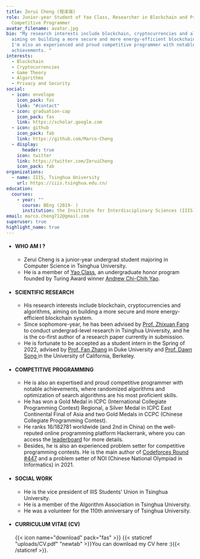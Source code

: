 ```yaml
---
title: Zerui Cheng (程泽瑞)
role: Junior-year Student of Yao Class, Researcher in Blockchain and Proud
  Competitive Programmer
avatar_filename: avatar.jpg
bio: "My research interests include blockchain, cryptocurrencies and algorithms,
  aiming on building a more secure and more energy-efficient blockchain system.
  I'm also an experienced and proud competitive programmer with notable
  achievements. "
interests:
  - Blockchain
  - Cryptocurrencies
  - Game Theory
  - Algorithms
  - Privacy and Security
social:
  - icon: envelope
    icon_pack: fas
    link: "#contact"
  - icon: graduation-cap
    icon_pack: fas
    link: https://scholar.google.com
  - icon: github
    icon_pack: fab
    link: https://github.com/Marco-Cheng
  - display:
      header: true
    icon: twitter
    link: https://twitter.com/ZeruiCheng
    icon_pack: fab
organizations:
  - name: IIIS, Tsinghua University
    url: https://iiis.tsinghua.edu.cn/
education:
  courses:
    - year: ""
      course: BEng (2019- )
      institution: the Insititute for Interdisciplinary Sciences (IIIS), Tsinghua University
email: marco.cheng712@gmail.com
superuser: true
highlight_name: true
---
```

* #### **WHO AM I ?**

  * Zerui Cheng is a junior-year undergrad student majoring in Computer Science in Tsinghua University. 
  * He is a member of [Yao Class](https://iiis.tsinghua.edu.cn/en/yaoclass/), an undergraduate honor program founded by Turing Award winner [Andrew Chi-Chih Yao](https://iiis.tsinghua.edu.cn/yao/). 


* #### **SCIENTIFIC RESEARCH**

  * His research interests include blockchain, cryptocurrencies and algorithms, aiming on building a more secure and more energy-efficient blockchain system. 
  * Since sophomore-year, he has been advised by [Prof. Zhixuan Fang](https://people.iiis.tsinghua.edu.cn/~fang/) to conduct undergrad-level research in Tsinghua University, and he is the co-first author of a research paper currently in submission. 
  * He is fortunate to be accepted as a student intern in the Spring of 2022, advised by [Prof. Fan Zhang](fanzhang.me) in Duke University and [Prof. Dawn Song ](https://people.eecs.berkeley.edu/~dawnsong/)in the University of California, Berkeley.



* #### **COMPETITIVE PROGRAMMING**

  * He is also an expertised and proud competitive programmer with notable achievements, where randomized algorithms and optimization of search algorithms are his most proficient skills. 
  * He has won a Gold Medal in ICPC (International Collegiate Programming Contest) Regional, a Silver Medal in ICPC East Continental Final of Asia and two Gold Medals in CCPC (Chinese Collegiate Programming Contest).
  * He ranks 16/182781 worldwide (and 2nd in China) on the well-reputed online programming platform Hackerrank, where you can access the [leaderboard](https://www.hackerrank.com/leaderboard) for more details. 
  * Besides, he is also an experienced problem setter for competitive programming contests. He is the main author of [Codeforces Round #447](https://codeforces.com/contest/894) and a problem setter of NOI (Chinese National Olympiad in Informatics) in 2021. 



* #### **SOCIAL WORK**

  * He is the vice president of IIIS Students' Union in Tsinghua University.
  * He is a member of the Algorithm Association in Tsinghua University.
  * He was a volunteer for the 110th anniversary of Tsinghua University.


* #### **CURRICULUM VITAE (CV)**

  {{< icon name="download" pack="fas" >}}  {{< staticref "uploads/CV.pdf" "newtab" >}}You can download my CV here :){{< /staticref >}}.